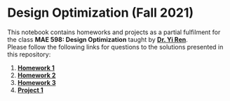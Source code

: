 # <h1> Design Optimization (Fall 2021)
This notebook contains homeworks and projects as a partial fulfilment for the class **MAE 598: Design Optimization**
taught by **[Dr. Yi Ren](https://designinformaticslab.github.io/)**.
<br/>
Please follow the following links for questions to the solutions presented in this repository:<br/>
1. **[Homework 1](https://github.com/DesignInformaticsLab/DesignOptimization2021Fall/blob/main/Homework/Homework%201.ipynb)**
2. **[Homework 2](https://github.com/DesignInformaticsLab/DesignOptimization2021Fall/blob/main/Homework/Homework%202.ipynb)**
3. **[Homework 3](https://github.com/DesignInformaticsLab/DesignOptimization2021Fall/blob/main/Homework/Homework%203.ipynb)**
4. **[Project 1](https://github.com/DesignInformaticsLab/DesignOptimization2021Fall/blob/main/Project/Project%201%20gradient%20based%20algorithms%20and%20differentiable%20programming.ipynb)**
